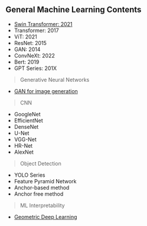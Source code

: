 ## General Machine Learning Contents

* [Swin Transformer: 2021](./SwinTransformer.md)
* Transformer: 2017
* ViT: 2021
* ResNet: 2015
* GAN: 2014
* ConvNeXt: 2022
* Bert: 2019
* GPT Series: 201X

> Generative Neural Networks

+ [GAN for image generation](./GAN_for_Image_Generation.md)

> CNN

* GoogleNet
* EfficientNet
* DenseNet
* U-Net
* VGG-Net
* HR-Net
* AlexNet

> Object Detection

* YOLO Series
* Feature Pyramid Network
* Anchor-based method
* Anchor free method

> ML Interpretability

* [Geometric Deep Learning](https://gitee.com/guangfuthu/geometric-deep-learning-translated-scripts)
